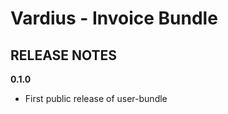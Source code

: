 Vardius - Invoice Bundle
======================================

RELEASE NOTES
----------------
**0.1.0**

- First public release of user-bundle
